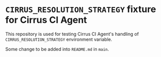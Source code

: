 # `CIRRUS_RESOLUTION_STRATEGY` fixture for Cirrus CI Agent

This repository is used for testing Cirrus CI Agent's handling of `CIRRUS_RESOLUTION_STRATEGY` environment variable.

Some change to be added into `README.md` in `main`.
